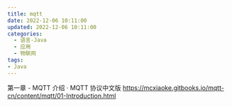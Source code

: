 ```yaml
---
title: mqtt
date: 2022-12-06 10:11:00
updated: 2022-12-06 10:11:00
categories:
  - 语言-Java
  - 应用
  - 物联网
tags:
- Java
---
```


第一章 - MQTT 介绍 · MQTT 协议中文版
<https://mcxiaoke.gitbooks.io/mqtt-cn/content/mqtt/01-Introduction.html>
